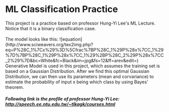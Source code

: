 # ML Classification Practice

<p>This project is a practice based on professor Hung-Yi Lee's ML Lecture. Notice that it is a binary classification case.
<br>
<br>The model looks like this:
![equation](http://www.sciweavers.org/tex2img.php?eq=P%28C_1%7Cx%29%3D%5Cfrac%7BP%28C_1%29P%28x%7CC_1%29%7D%7BP%28C_1%29P%28x%7CC_1%29%2BP%28C_2%29P%28x%7CC_2%29%7D&bc=White&fc=Black&im=jpg&fs=12&ff=arev&edit=)
<br>Generative Model is used in this project, which  assumes the training set is based on a Gaussian Distribution. After we find this optimal Gaussian Distribution, we can then use its parameters (mean and corvariance) to estimate the probability of input x being which class by using Bayes' theorem.
</p>

##### Following link is the profile of professor Hung-Yi Lee: http://speech.ee.ntu.edu.tw/~tlkagk/courses.html

